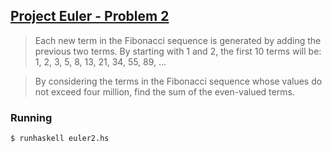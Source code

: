 ## [Project Euler - Problem 2](https://projecteuler.net/problem=2)


>  Each new term in the Fibonacci sequence is generated by adding the previous two terms. By starting with 1 and 2, the first 10 terms will be: 1, 2, 3, 5, 8, 13, 21, 34, 55, 89, ...

> By considering the terms in the Fibonacci sequence whose values do not exceed four million, find the sum of the even-valued terms.


### Running

```
$ runhaskell euler2.hs
```
